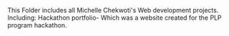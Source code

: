 This Folder includes all Michelle Chekwoti's Web development projects.
<br> Including: 
Hackathon portfolio- Which was a website created for the PLP program hackathon.
